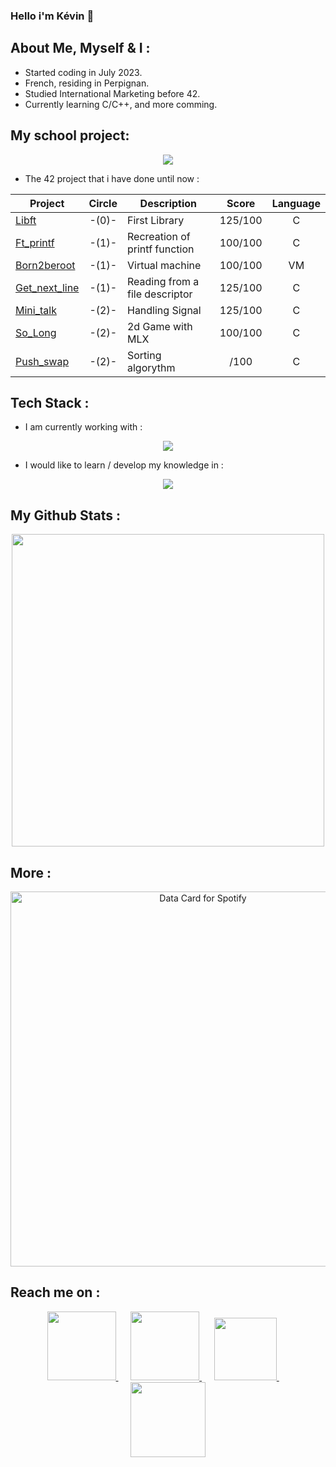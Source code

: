 ### Hello i'm Kévin 👋 
## About Me, Myself & I : 
* Started coding in July 2023.
* French, residing in Perpignan.
* Studied International Marketing before 42.
* Currently learning C/C++, and more comming.


## My school project: 
<p align="center">
  <a href="https://badge.mediaplus.ma/darkblue/kpourcel?1337Badge=off&UM6P=off)">
    <img src="https://badge.mediaplus.ma/darkblue/kpourcel?1337Badge=off&UM6P=off)" />
  </a>
</p>

* The 42 project that i have done until now :

| Project| Circle  | Description     | Score    | Language |
|--------|:-------:|-----------------|:--------:|:--------:|
|[Libft](https://github.com/Middle-555/libft)|-(0)-|First Library|125/100|C|
[Ft_printf](https://github.com/Middle-555/printf)|-(1)-|Recreation of printf function|100/100|C|
|[Born2beroot](https://github.com/Middle-555/Born2beRoot)|-(1)-|Virtual machine|100/100|VM|
|[Get_next_line](https://github.com/Middle-555/get_next_line)|-(1)-|Reading from a file descriptor|125/100|C|
|[Mini_talk](https://github.com/Middle-555/Minitalk)|-(2)-|Handling Signal|125/100| C|
|[So_Long](https://github.com/Middle-555/so_long)|-(2)-|2d Game with MLX|100/100| C|
|[Push_swap](https://github.com/Middle-555/push_swap)|-(2)-|Sorting algorythm|/100|C|

## Tech Stack : 

* I am currently working with :

<p align="center">
  <a href="https://skillicons.dev">
    <img src="https://skillicons.dev/icons?i=git,c,vim,vscode" />
  </a>
</p>

* I would like to learn / develop my knowledge in :
 <p align="center">
  <a href="https://skillicons.dev">
    <img src="https://skillicons.dev/icons?i=js,html,python" />
  </a>
</p>
  

## My Github Stats :

<p align="center">
  <a href="https://github.com/Middle-555/github-stats-terminal-style">
    <img src="https://cdn.jsdelivr.net/gh/Middle-555/github-stats-terminal-style@latest/github_stats.svg" width ="500">
  </a>
</p>


## More : 
<p align="center">
<a href="https://data-card-for-spotify.herokuapp.com/api/card?user_id=kevinnzk555&show_border=true&custom_title=Middle%20Spotify%20Data&limit=3">
  <img src="https://data-card-for-spotify.herokuapp.com/api/card?user_id=kevinnzk555&show_border=true&custom_title=Middle%20Spotify%20Data&limit=3" alt="Data Card for Spotify" width ="600">
</a>
</p>


## Reach me on : 

<div align="center">
  <a href="https://lanyard-profile-readme.vercel.app/api/263255031967383554?theme=dark&bg=505050&hideBadges=true&idleMessage=Probably%20coding%20or%20listening%20music%20!">
    <img src="https://ziadoua.github.io/m3-Markdown-Badges/badges/Discord/discord3.svg" width="110">
  </a>
    &nbsp;&nbsp;&nbsp;&nbsp;
  <a href="https://www.linkedin.com/in/kevin-pourcel/">
    <img src="https://ziadoua.github.io/m3-Markdown-Badges/badges/LinkedIn/linkedin1.svg" width="110">
  </a>
    &nbsp;&nbsp;&nbsp;&nbsp;
  <a href="mailto:kpourcel@student.42perpignan.fr"">
    <img src="https://ziadoua.github.io/m3-Markdown-Badges/badges/Gmail/gmail1.svg" width="100">
  </a>
    &nbsp;&nbsp;&nbsp;&nbsp;
   <a href="https://www.instagram.com/pourcel.kevin?igsh=MWd6bnA4a2Z1MmhyNg%3D%3D&utm_source=qr">
    <img src="https://ziadoua.github.io/m3-Markdown-Badges/badges/Instagram/instagram2.svg" width="120">
  </a>
</div>







